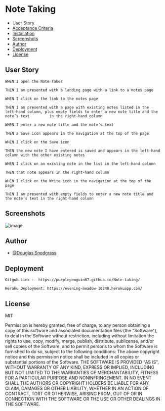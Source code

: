 # Note Taking



- [User Story](#user-story)
- [Acceptance Criteria](#acceptance-criteria)
- [Installation](#installation)
- [Screenshots](#screenshots)
- [Author](#author)
- [Deployment](#deployment)
- [License](#license)

## User Story

    WHEN I open the Note Taker
  
    THEN I am presented with a landing page with a link to a notes page
    
    WHEN I click on the link to the notes page
    
    THEN I am presented with a page with existing notes listed in the left-hand column, plus empty fields to enter a new note title and the note’s text         in the right-hand column
    
    WHEN I enter a new note title and the note’s text
    
    THEN a Save icon appears in the navigation at the top of the page
    
    WHEN I click on the Save icon
    
    THEN the new note I have entered is saved and appears in the left-hand column with the other existing notes
    
    WHEN I click on an existing note in the list in the left-hand column
    
    THEN that note appears in the right-hand column
    
    WHEN I click on the Write icon in the navigation at the top of the page
    
    THEN I am presented with empty fields to enter a new note title and the note’s text in the right-hand column    


## Screenshots

![image](https://user-images.githubusercontent.com/103548864/208016133-c51fe4e6-acee-4e48-922d-fc1fb40cbd94.png)


## Author

- [@Douglas Snodgrass](https://www.github.com/purplepenguin67)


## Deployment

   
    Gitgub Link :  https://purplepenguin67.github.io/Note-taking/
    
    Heroku Deployment: https://evening-meadow-10340.herokuapp.com/
    



## License

MIT

Permission is hereby granted, free of charge, to any person obtaining a copy
of this software and associated documentation files (the "Software"), to deal
in the Software without restriction, including without limitation the rights
to use, copy, modify, merge, publish, distribute, sublicense, and/or sell
copies of the Software, and to permit persons to whom the Software is
furnished to do so, subject to the following conditions:
The above copyright notice and this permission notice shall be included in all
copies or substantial portions of the Software.
THE SOFTWARE IS PROVIDED "AS IS", WITHOUT WARRANTY OF ANY KIND, EXPRESS OR
IMPLIED, INCLUDING BUT NOT LIMITED TO THE WARRANTIES OF MERCHANTABILITY,
FITNESS FOR A PARTICULAR PURPOSE AND NONINFRINGEMENT. IN NO EVENT SHALL THE
AUTHORS OR COPYRIGHT HOLDERS BE LIABLE FOR ANY CLAIM, DAMAGES OR OTHER
LIABILITY, WHETHER IN AN ACTION OF CONTRACT, TORT OR OTHERWISE, ARISING FROM,
OUT OF OR IN CONNECTION WITH THE SOFTWARE OR THE USE OR OTHER DEALINGS IN THE
SOFTWARE.


